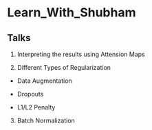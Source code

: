 # Learn_With_Shubham

## Talks

1. Interpreting the results using Attension Maps

2. Different Types of Regularization

  * Data Augmentation
  
  * Dropouts
  
  * L1/L2 Penalty
  
3. Batch Normalization
